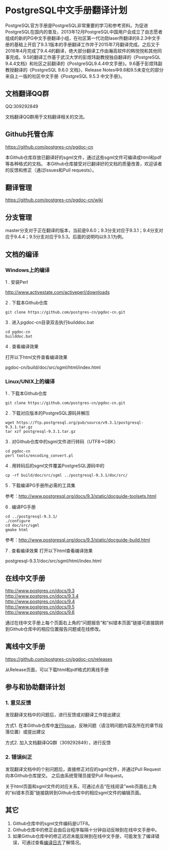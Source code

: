 # PostgreSQL中文手册翻译计划   
PostgreSQL官方手册是PostgreSQL非常重要的学习和参考资料。为促进PostgreSQL在国内的普及，2013年12月PostgreSQL中国用户会成立了由志愿者组成的新的PG中文手册翻译小组，在社区第一代功勋laser所翻译的8.2.3中文手册的基础上开启了9.3.1版本的手册翻译工作并于2015年7月翻译完成。之后又于2016年4月完成了9.4.4的翻译，绝大部分翻译工作由瀚高软件的韩悦悦和其他同事完成。9.5的翻译工作基于武汉大学的彭煜玮副教授独自翻译的《PostgreSQL 9.4.4文档》和社区之前翻译的《PostgreSQL9.4.4中文手册》。9.6基于彭煜玮副教授翻译的《PostgreSQL 9.6.0 文档》，Release Notes中9.6和9.5未变化的部分来自上一版的社区中文手册《PostgreSQL 9.5.3 中文手册》。

## 文档翻译QQ群
QQ:309292849

文档翻译QQ群用于文档翻译相关的交流。

## Github托管仓库
https://github.com/postgres-cn/pgdoc-cn

本Github仓库存放已翻译好的sgml文件，通过这些sgml文件可编译成html和pdf等各种格式的文档。
本Github仓库接受对已翻译好的文档的质量改善，欢迎读者的反馈和修正（通过Issues和Pull requests）。

## 翻译管理
https://github.com/postgres-cn/pgdoc-cn/wiki

## 分支管理
master分支对于正在翻译的版本，当前是9.6.0；9.3分支对应于9.3.1；9.4分支对应于9.4.4；9.5分支对应于9.5.3。后面的说明均以9.3.1为例。


## 文档的编译
### Windows上的编译
  1 . 安装Perl

http://www.activestate.com/activeperl/downloads

  2 . 下载本Github仓库
```shell
git clone https://github.com/postgres-cn/pgdoc-cn.git
```

  3 . 进入pgdoc-cn目录双击执行builddoc.bat
```shell
cd pgdoc-cn
builddoc.bat
```

  4 . 查看编译效果

打开以下html文件查看编译效果

pgdoc-cn/build/doc/src/sgml/html/index.html

### Linux/UNIX上的编译
  1 . 下载本Github仓库
```shell
git clone https://github.com/postgres-cn/pgdoc-cn.git
```

  2 . 下载对应版本的PostgreSQL源码并解压
```shell
wget https://ftp.postgresql.org/pub/source/v9.3.1/postgresql-9.3.1.tar.gz
tar xzf postgresql-9.3.1.tar.gz
```

  3 . 对Github仓库中的sgml文件进行转码（UTF8->GBK）
```shell
cd pgdoc-cn
perl tools/encoding_convert.pl
```

  4 . 用转码后的sgml文件覆盖PostgreSQL源码中的
```shell
cp -rf build/doc/src/sgml ../postgresql-9.3.1/doc/src/
```

  5 . 下载编译PG手册所必需的工具集

参考：http://www.postgresql.org/docs/9.3/static/docguide-toolsets.html

  6 .  编译PG手册
```shell
cd ../postgresql-9.3.1/
./configure
cd doc/src/sgml
gmake html
```
参考：http://www.postgresql.org/docs/9.3/static/docguide-build.html

  7 . 查看编译效果
打开以下html查看编译效果

postgresql-9.3.1/doc/src/sgml/html/index.html


## 在线中文手册
http://www.postgres.cn/docs/9.3  
http://www.postgres.cn/docs/9.3.4  
http://www.postgres.cn/docs/9.4  
http://www.postgres.cn/docs/9.5  
http://www.postgres.cn/docs/9.6

通过在线中文手册上每个页面右上角的“问题报告”和“纠错本页面”链接可直接跳转到Github仓库中的相应位置报告问题或在线修改。


## 离线中文手册
https://github.com/postgres-cn/pgdoc-cn/releases

从Release页面，可以下载html和pdf格式的离线手册


## 参与和协助翻译计划
### 1. 意见反馈
发现翻译文档中的问题后，进行反馈或对翻译工作提出建议

方式1. 在本Github仓库中[发行Issue](https://github.com/postgres-cn/pgdoc-cn/issues/new)，反映问题（请注明问题内容及所在的章节段落位置）或提出建议

方式2. 加入文档翻译QQ群（309292849），进行反馈

### 2. 错误纠正
发现翻译文档中的个别问题后，直接修正对应的sgml文件，并通过Pull Request向本Github仓库提交。
之后由系统管理员接受Pull Request。

关于html页面和sgml文件的对应关系，可通过点击“在线阅读”web页面右上角的“纠错本页面”链接跳转到Github仓库中的相应sgml文件的编辑页面。

## 其它
1. Github仓库中的sgml文件编码是UTF8。
2. Github仓库中的修正会由后台程序每隔十分钟自动反映到在线中文手册中。
3. 如果Github仓库中的修正迟迟未能反映到在线中文手册，可能发生了编译错误，可通过查看[编译日志](http://postgres.cn/docs/9.3/build.log)了解情况。





